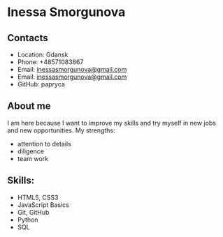 # Inessa Smorgunova

## Contacts
* Location: Gdansk
* Phone: +48571083867
* Email: inessasmorgunova@gmail.com
* Email: inessasmorgunova@gmail.com
* GitHub: papryca

## About me
I am here because I want to improve my skills and try myself in new jobs and new opportunities.
My strengths:

* attention to details
* diligence
* team work

## Skills:
* HTML5, CSS3
* JavaScript Basics
* Git, GitHub
* Python
* SQL